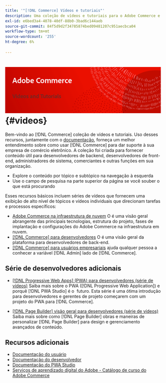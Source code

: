 ```yaml
---
title: '"[!DNL Commerce] Vídeos e tutoriais"'
description: Uma coleção de vídeos e tutoriais para o Adobe Commerce e para o Magento Open Source
exl-id: e6bed3a4-4078-40df-88b0-3bad6c144aeb
source-git-commit: 84f5d9d2f34785874bed09481207c951aecbca04
workflow-type: tm+mt
source-wordcount: '255'
ht-degree: 6%

---
```


# <!-- use banner as heading -->![Vídeos e Tutorials comerciais](./assets/banner-videos-home.png) {#videos}

Bem-vindo ao [!DNL Commerce] coleção de vídeos e tutoriais. Uso desses recursos, juntamente com o [documentação](https://experienceleague.adobe.com/docs/commerce.html), forneça um melhor entendimento sobre como usar [!DNL Commerce] para dar suporte à sua empresa de comércio eletrônico. A coleção foi criada para fornecer conteúdo útil para desenvolvedores de backend, desenvolvedores de front-end, administradores de sistema, comerciantes e outras funções em sua organização.

- Explore o conteúdo por tópico e subtópico na navegação à esquerda
- Use o campo de pesquisa na parte superior da página se você souber o que está procurando

Esses recursos básicos incluem séries de vídeos que fornecem uma exibição de alto nível de tópicos e vídeos individuais que direcionam tarefas e processos específicos:

- [Adobe Commerce na infraestrutura de nuvem](./cloud/1-overview.md) O é uma visão geral abrangente das principais tecnologias, estrutura do projeto, fases de implantação e configurações do Adobe Commerce na infraestrutura em nuvem.
- [[!DNL Commerce] para desenvolvedores](./developer/backend-1-1-overview.md) O é uma visão geral da plataforma para desenvolvedores de back-end.
- [[!DNL Commerce] para usuários empresariais](./merchant/introduction/1-1-menus.md) ajuda qualquer pessoa a conhecer a variável [!DNL Admin] lado de [!DNL Commerce].

## Série de desenvolvedores adicionais

- [[!DNL Progressive Web Apps] (PWA) para desenvolvedores (série de vídeos)](./pwa/introduction/1-overview.md) Saiba mais sobre o PWA ([!DNL Progressive Web Application]) e porquê [!DNL PWA Studio] é o &#x200B; futuro. Esta série é uma ótima introdução para desenvolvedores e gerentes de projeto começarem com um projeto do PWA para [!DNL Commerce].

- [[!DNL Page Builder] visão geral para desenvolvedores (série de vídeos)](./developer/page-builder/1-intro-case-studies.md) Saiba mais sobre como [!DNL Page Builder] obras e maneiras de personalizar [!DNL Page Builder] para design e gerenciamento avançados de conteúdo.

<!--
- **[Security planning for [!DNL Commerce] (video series)](./security/summit-security/1-summit-security.md)**
    <br>
    *How the e-commerce threat landscape is changing. The importance of security for the customer running an e-commerce application and specific processes and practices for securing Magento*
-->

## Recursos adicionais

- [Documentação do usuário](https://docs.magento.com/)
- [Documentação do desenvolvedor](https://devdocs.magento.com/)
- [Documentação do PWA Studio](https://developer.adobe.com/commerce/pwa-studio/)
- [Serviços de aprendizado digital do Adobe - Catálogo de curso do Adobe Commerce](https://learning.adobe.com/catalog.html?solution=Adobe%20Commerce)
